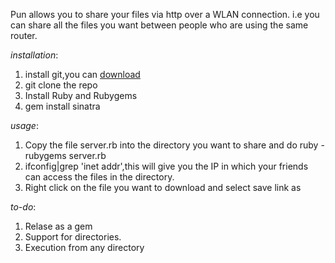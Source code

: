 
Pun allows you to share your files via http over a WLAN connection. i.e you can share all the files you want between people who are using the same router.

*installation*:
1. install git,you can [download](http://git-scm.com/downloads)
2. git clone the repo
3. Install Ruby and Rubygems
4. gem install sinatra


*usage*:
1. Copy the file server.rb into the directory you want to share and do ruby -rubygems server.rb
2. ifconfig|grep 'inet addr',this will give you the IP in which your friends can access the files in the directory.
3. Right click on the file you want to download and select save link as


*to-do*:
1. Relase as a gem
2. Support for directories.
3. Execution from any directory


